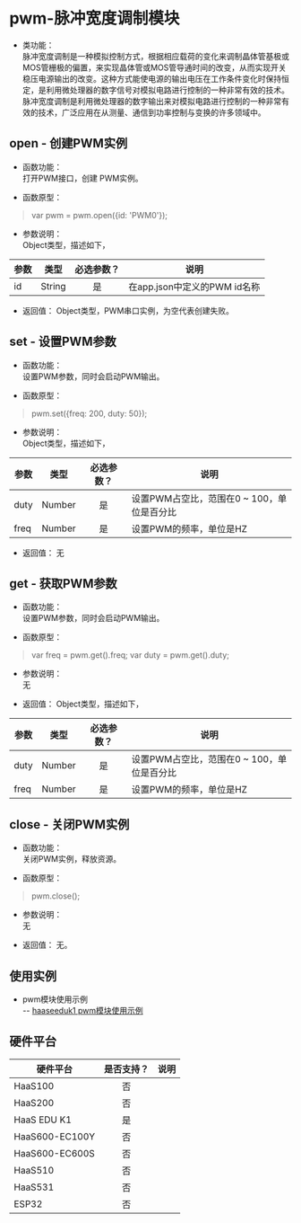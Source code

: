 # pwm-脉冲宽度调制模块

* 类功能：  
脉冲宽度调制是一种模拟控制方式，根据相应载荷的变化来调制晶体管基极或MOS管栅极的偏置，来实现晶体管或MOS管导通时间的改变，从而实现开关稳压电源输出的改变。这种方式能使电源的输出电压在工作条件变化时保持恒定，是利用微处理器的数字信号对模拟电路进行控制的一种非常有效的技术。脉冲宽度调制是利用微处理器的数字输出来对模拟电路进行控制的一种非常有效的技术，广泛应用在从测量、通信到功率控制与变换的许多领域中。

## open - 创建PWM实例
* 函数功能：  
打开PWM接口，创建 PWM实例。

* 函数原型：
> var pwm = pwm.open({id: 'PWM0'});

* 参数说明：  
Object类型，描述如下，

|参数|类型|必选参数？|说明|
|-----|----|:---:|----|
| id | String | 是 | 在app.json中定义的PWM id名称 |

* 返回值：
Object类型，PWM串口实例，为空代表创建失败。

## set - 设置PWM参数
* 函数功能：  
设置PWM参数，同时会启动PWM输出。

* 函数原型：
> pwm.set({freq: 200, duty: 50});

* 参数说明：  
Object类型，描述如下，

|参数|类型|必选参数？|说明|
|-----|----|:---:|----|
| duty | Number | 是 | 设置PWM占空比，范围在0 ~ 100，单位是百分比 |
| freq | Number | 是 | 设置PWM的频率，单位是HZ |

* 返回值：
无

## get - 获取PWM参数
* 函数功能：  
设置PWM参数，同时会启动PWM输出。

* 函数原型：
> var freq = pwm.get().freq;
> var duty = pwm.get().duty;

* 参数说明：  
无

* 返回值：
Object类型，描述如下，

|参数|类型|必选参数？|说明|
|-----|----|:---:|----|
| duty | Number | 是 | 设置PWM占空比，范围在0 ~ 100，单位是百分比 |
| freq | Number | 是 | 设置PWM的频率，单位是HZ |

## close - 关闭PWM实例
* 函数功能：  
关闭PWM实例，释放资源。

* 函数原型：
> pwm.close();

* 参数说明：  
无

* 返回值：
无。

## 使用实例
* pwm模块使用示例<br>
-- [haaseeduk1 pwm模块使用示例](https://gitee.com/alios-things/amp/tree/rel_3.3.0/example-js/haaseduk1/pwm)<br>

## 硬件平台

|硬件平台|是否支持？|说明|
|-----|:---:|----|
|HaaS100|否||
|HaaS200|否||
|HaaS EDU K1|是||
|HaaS600-EC100Y|否||
|HaaS600-EC600S|否||
|HaaS510|否||
|HaaS531|否||
|ESP32|否||

<br>

